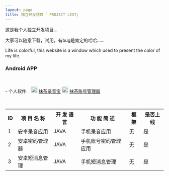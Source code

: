 ```yaml
---
layout: page
title: 独立开发项目「 PROJECT LIST」 
---
```

这是我个人独立开发项目...        
<P>大家可以随意下载，试用，有bug是肯定的哈哈......       
<P>Life is colorful, this website is a window which used to present the color of my life.          


<P>       
<h3> Android APP</h3>    
<p>
- 个人软件.&nbsp;&nbsp;
<img src="http://omjh2j5h3.bkt.clouddn.com/icon/app%E8%A7%84%E8%8C%83.png" width="20" height="20" alt="photos" style="display:inline;margin-bottom: -5px;"/>
<a href="/APP/RecorderList.apk" target="_blank">抹茶录音宝</a>
<img src="http://omjh2j5h3.bkt.clouddn.com/icon/app%E8%A7%84%E8%8C%83.png" width="20" height="20" alt="photos" style="display:inline;margin-bottom: -5px;"/>
<a href="/APP/TPasswordSave.apk" target="_blank">抹茶账号管理器</a>
<p>
<table class="table table-bordered">
  <tr>
  <th>ID</th>
  <th>项 目 名 称</th>
  <th>开 发 语 言</th>
  <th>功 能 简 述</th>
  <th>框架</th>
  <th>是否上线</th>
  </tr>
  <tr>
  <td>1</td>
  <td>安卓录音应用</td>
  <td>JAVA</td>
  <td>手机录音应用</td>
  <td>无</td>
  <td>是</td>
  </tr>
  <tr>
  <td>2</td>
  <td>安卓密码管理器</td>
  <td>JAVA</td>
  <td>手机账号密码管理应用</td>
  <td>无</td>
  <td>是</td>
  </tr>
  <tr>
  <td>3</td>
  <td>安卓短消息管理</td>
  <td>JAVA</td>
  <td>手机短消息管理</td>
  <td>无</td>
  <td>是</td>
  </tr>
</table>
